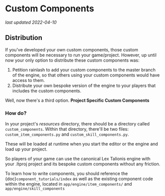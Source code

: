 # Custom Components

_last updated 2022-04-10_

## Distribution

If you've developed your own custom components, those custom components will be necessary to run your game/project. However, up until now your only option to distribute these custom components was:

1. Petition rainlash to add your custom components to the master branch of the engine, so that others using your custom components would have access to them.
2. Distribute your own bespoke version of the engine to your players that includes the custom components.

Well, now there's a third option. **Project Specific Custom Components**

### How do?

In your project's *resources* directory, there should be a directory called `custom_components`. Within that directory, there'll be two files: `custom_item_components.py` and `custom_skill_components.py`.

These will be loaded at runtime when you start the editor or the engine and load up your project.

So players of your game can use the canonical Lex Talionis engine with your .ltproj project and its bespoke custom components without any friction.

To learn how to write components, you should reference the {doc}`component_tutorials/index` as well as the existing component code within the engine, located in `app/engine/item_components/` and `app/engine/skill_components`